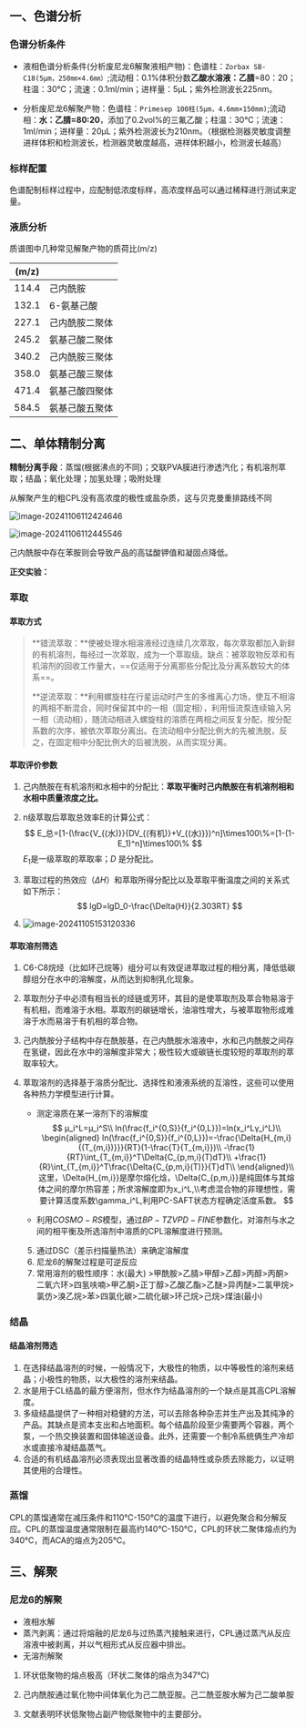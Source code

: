 ## 一、色谱分析

### 色谱分析条件

* 液相色谱分析条件(分析废尼龙6解聚液相产物)：色谱柱：`Zorbax SB-C18(5μm，250㎜×4.6㎜）`;流动相：0.1%体积分数**乙酸水溶液：乙腈**=80：20；柱温：30℃；流速：0.1ml/min；进样量：5μL；紫外检测波长225nm。

* 分析废尼龙6解聚产物：色谱柱：`Primesep 100柱(5μm，4.6mm×150mm)`;流动相：**水：乙腈=80:20**，添加了0.2vol%的三氟乙酸；柱温：30℃；流速：1ml/min；进样量：20μL；紫外检测波长为210nm。（根据检测器灵敏度调整进样体积和检测波长，检测器灵敏度越高，进样体积越小，检测波长越高）

### 标样配置

色谱配制标样过程中，应配制低浓度标样，高浓度样品可以通过稀释进行测试来定量。

### 液质分析

质谱图中几种常见解聚产物的质荷比(m/z)

| (m/z) |                |
| ----- | -------------- |
| 114.4 | 己内酰胺       |
| 132.1 | 6-氨基己酸     |
| 227.1 | 己内酰胺二聚体 |
| 245.2 | 氨基己酸二聚体 |
| 340.2 | 己内酰胺三聚体 |
| 358.0 | 氨基己酸三聚体 |
| 471.4 | 氨基己酸四聚体 |
| 584.5 | 氨基己酸五聚体 |

## 二、单体精制分离

**精制分离手段**：蒸馏(根据沸点的不同)；交联PVA膜进行渗透汽化；有机溶剂萃取；结晶；氧化处理；加氢处理；吸附处理

从解聚产生的粗CPL没有高浓度的极性或盐杂质，这与贝克曼重排路线不同



![image-20241106112424646](C:\Users\33380\AppData\Roaming\Typora\typora-user-images\image-20241106112424646.png)

![image-20241106112445546](C:\Users\33380\AppData\Roaming\Typora\typora-user-images\image-20241106112445546.png)

己内酰胺中存在苯胺则会导致产品的高锰酸钾值和凝固点降低。

**正交实验：**

### 萃取

#### 萃取方式

> **错流萃取：**使被处理水相溶液经过连续几次萃取，每次萃取都加入新鲜的有机溶剂，每经过一次萃取，成为一个萃取级。缺点：被萃取物反萃和有机溶剂的回收工作量大，==仅适用于分离那些分配比及分离系数较大的体系==。
>
> **逆流萃取：**利用螺旋柱在行星运动时产生的多维离心力场，使互不相溶的两相不断混合，同时保留其中的一相（固定相），利用恒流泵连续输入另一相（流动相），随流动相进入螺旋柱的溶质在两相之间反复分配，按分配系数的次序，被依次萃取分离出。在流动相中分配比例大的先被洗脱，反之，在固定相中分配比例大的后被洗脱，从而实现分离。

#### 萃取评价参数

1. 己内酰胺在有机溶剂和水相中的分配比：**萃取平衡时己内酰胺在有机溶剂相和水相中质量浓度之比。**

2. n级萃取后萃取总效率E的计算公式：
   $$
   E_总=[1-(\frac{V_{(水)}}{DV_{(有机)}+V_{(水)}})^n]\times100\%=[1-(1-E_1)^n]\times100\%
   $$
   $E_1$是一级萃取的萃取率；$D$ 是分配比。

3. 萃取过程的热效应（$\Delta{H}$​）和萃取所得分配比以及萃取平衡温度之间的关系式如下所示：
   $$
   lgD=lgD_0-\frac{\Delta{H}}{2.303RT}
   $$

4. ![image-20241105153120336](C:\Users\33380\AppData\Roaming\Typora\typora-user-images\image-20241105153120336.png)

#### 萃取溶剂筛选

1. C6-C8烷烃（比如环己烷等）组分可以有效促进萃取过程的相分离，降低低碳醇组分在水中的溶解度，从而达到抑制乳化现象。

2. 萃取剂分子中必须有相当长的烃链或芳环，其目的是使萃取剂及萃合物易溶于有机相，而难溶于水相。萃取剂的碳链增长，油溶性增大，与被萃取物形成难溶于水而易溶于有机相的萃合物。

3. 己内酰胺分子结构中存在酰胺基，在己内酰胺水溶液中，水和己内酰胺之间存在氢键，因此在水中的溶解度非常大；极性较大或碳链长度较短的萃取剂的萃取率较大。

4. 萃取溶剂的选择基于溶质分配比、选择性和液液系统的互溶性，这些可以使用各种热力学模型进行计算。 

   *  测定溶质在某一溶剂下的溶解度
     $$
     μ_i^L=μ_i^S\\
     ln(\frac{f_i^{0,S}}{f_i^{0,L}})=ln(x_i^Lγ_i^L)\\
     \begin{aligned}
     ln(\frac{f_i^{0,S}}{f_i^{0,L}})=-\frac{\Delta{H_{m,i}{(T_{m,i})}}}{RT}(1-\frac{T}{T_{m,i}})\\
     -\frac{1}{RT}\int_{T_{m,i}}^T\Delta{C_{p,m,i}(T)dT}\\ 
     +\frac{1}{R}\int_{T_{m,i}}^T\frac{\Delta{C_{p,m,i}(T)}}{T}dT\\
     \end{aligned}\\
     这里，\Delta{H_{m,i}}是摩尔熔化焓，\Delta{C_{p,m,i}}是纯固体与其熔体之间的摩尔热容差；所求溶解度即为x_i^L,\\考虑混合物的非理想性，需要计算活度系数\gamma_i^L,利用PC-SAFT状态方程确定活度系数。
     $$
     

     * 利用$COSMO-RS$模型，通过$BP-TZVPD-FINE$参数化，对溶剂与水之间的相平衡及所选溶剂中溶质的CPL溶解度进行预测。
   
   5. 通过DSC（差示扫描量热法）来确定溶解度
   5. 尼龙6的解聚过程是可逆反应
   5. 常用溶剂的极性顺序：水(最大) >甲酰胺>乙腈>甲醇>乙醇>丙醇>丙酮>二氧六环>四氢呋喃>甲乙酮>正丁醇>乙酸乙酯>乙醚>异丙醚>二氯甲烷>氯仿>溴乙烷>苯>四氯化碳>二硫化碳>环己烷>己烷>煤油(最小)

### 结晶

#### 结晶溶剂筛选

1. 在选择结晶溶剂的时候，一般情况下，大极性的物质，以中等极性的溶剂来结晶；小极性的物质，以大极性的溶剂来结晶。
1. 水是用于CL结晶的最方便溶剂，但水作为结晶溶剂的一个缺点是其高CPL溶解度。
1. 多级结晶提供了一种相对稳健的方法，可以去除各种杂志并生产出及其纯净的产品。其缺点是资本支出和占地面积。每个结晶阶段至少需要两个容器，两个泵，一个热交换装置和固体输送设备。此外，还需要一个制冷系统俩生产冷却水或直接冷凝结晶蒸气。
1. 合适的有机结晶溶剂必须表现出显著改善的结晶特性或杂质去除能力，以证明其使用的合理性。

### 蒸馏

CPL的蒸馏通常在减压条件和110℃-150℃的温度下进行，以避免聚合和分解反应。CPL的蒸馏温度通常限制在最高约140℃-150℃，CPL的环状二聚体熔点约为340℃，而ACA的熔点为205℃。

## 三、解聚

### 尼龙6的解聚

* 液相水解
* 蒸汽剥离：通过将熔融的尼龙6与过热蒸汽接触来进行，CPL通过蒸汽从反应溶液中被剥离，并以气相形式从反应器中排出。
* 无溶剂解聚

1. 环状低聚物的熔点极高（环状二聚体的熔点为347℃)

2. 己内酰胺通过氧化物中间体氧化为己二酰亚胺。己二酰亚胺水解为己二酸单胺

3. 文献表明环状低聚物占副产物低聚物中的主要部分。




